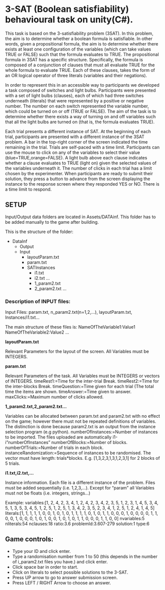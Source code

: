 # 3-SAT (Boolean satisfiability) behavioural task on unity(C#).

This task is based on the 3-satisfiability problem (3SAT). In this problem, the aim is to determine whether a boolean formula is satisfiable. In other words, given a propositional formula, the aim is to determine whether there exists at least one configuration of the variables (which can take values TRUE or FALSE) such that the formula evaluates to TRUE. The propositional formula in 3SAT has a specific structure. Specifically, the formula is composed of a conjunction of clauses that must all evaluate TRUE for the whole formula to evaluate TRUE. Each of these clauses, takes the form of an OR logical operator of three literals (variables and their negations).

In order to represent this in an accessible way to participants we developed a task composed of switches and light bulbs. Participants were presented with a set of light bulbs (clauses), each of which had three switches underneath (literals) that were represented by a positive or negative number. The number on each switch represented the variable number, which could be turned on or off (TRUE or FALSE). The aim of the task is to determine whether there exists a way of turning on and off variables such that all the light bulbs are turned on (that is, the formula evaluates TRUE).

Each trial presents a different instance of SAT. At the beginning of each trial, participants are presented with a different instance of the 3SAT problem. A bar in the top-right corner of the screen indicated the time remaining in the trial. Trials are self-paced with a time limit. Participants can use the mouse to click on any of the variables to select their value (blue=TRUE,orange=FALSE). A light bulb above each clause indicates whether a clause evaluates to TRUE (light on) given the selected values of the variables underneath it. The number of clicks in each trial has a limit chosen by the experimenter. When participants are ready to submit their solution, they press a button to advance from the screen displaying the instance to the response screen where they responded YES or NO. There is a time limit to respond.

## SETUP

Input/Output data folders are located in Assets/DATAinf. This folder has to be added manually to the game after building.

This is the structure of the folder:
- DataInf
	- Output
	- Input 
		- layoutParam.txt
		- param.txt
		- SATInstances
			- i1.txt
			- i2.txt 
				…
			- 1_param2.txt
			- 2_param2.txt
				…

### Description of INPUT files:

Input Files: param.txt, n_param2.txt(n=1,2,…), layoutParam.txt, Instances/i1.txt…

The main structure of these files is: 
NameOfTheVariable1:Value1
NameOfTheVariable2:Value2
…

**layoutParam.txt**

Relevant Parameters for the layout of the screen. All Variables must be INTEGERS.

**param.txt**

Relevant Parameters of the task. All Variables must be INTEGERS or vectors of INTEGERS.
timeRest1:=Time for the inter-trial Break.
timeRest2:=Time for the inter-blocks Break.
timeQuestion:=Time given for each trial (The total time the items are shown.
timeAnswer:=Time given to answer.
maxClicks:=Maximum number of clicks allowed.

**1_param2.txt,2_param2.txt...**

Variables can be allocated between param.txt and param2.txt with no effect on the game; however there must not be repeated definitions of variables. The distinction is done because param2.txt is an output from the instance selection program (e.g python).
numberOfInstances:=Number of instances to be imported. The files uploaded are 			automatically i1-i”numberOfInstances”
numberOfBlocks:=Number of blocks.
numberOfTrials:=Number of trials in each block.
instanceRandomization:=Sequence of instances to be randomised. The vector must have length: 	trials*blocks. E.g. [1,3,2,3,1,3,1,2,3,1] for 2 blocks of 5 trials.


**i1.txt,i2.txt,…**

Instance information. Each file is a different instance of the problem. 
Files must be added sequentially (i.e. 1,2,3,…). Except for “param” all Variables must not be floats (i.e. integers, strings…)

Example:
variables:[1, 2, 4, 2, 3, 4, 1, 2, 4, 2, 3, 4, 2, 3, 5, 1, 2, 3, 1, 4, 5, 3, 4, 5, 1, 3, 5, 3, 4, 5, 1, 2, 5, 1, 2, 5, 1, 3, 4, 2, 3, 5, 2, 3, 4, 1, 2, 5, 1, 2, 4, 1, 4, 5]
literals:[1, 1, 1, 1, 1, 0, 0, 1, 0, 1, 0, 1, 1, 1, 1, 0, 1, 0, 1, 1, 0, 0, 0, 1, 0, 0, 0, 0, 1, 1, 0, 0, 1, 0, 0, 0, 1, 0, 1, 0, 0, 1, 0, 1, 0, 1, 1, 0, 0, 0, 1, 1, 0, 0]
nvariables:5
nliterals:54
nclauses:18
ratio:3.6
problemId:3.607-279
solution:1
type:6


## Game controls:

- Type your ID and click enter.
- Type a randomisation number from 1 to 50 (this depends in the number of i_param2.txt files you have.) and click enter.
- Click space bar in order to start.
- Click on literals to select possible solutions to the 3-SAT.
- Press UP arrow to go to answer submission screen.
- Press LEFT / RIGHT Arrow to choose an answer.


